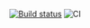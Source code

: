 <!-- Бейджик -->
[![Build status](https://ci.appveyor.com/api/projects/status/slhd1p9mjv41r84i?svg=true)](https://ci.appveyor.com/project/Logot1n/game4x4-1version)
![CI](https://github.com/Logot1n/game4x4-1version/actions/workflows/web.yml/badge.svg)